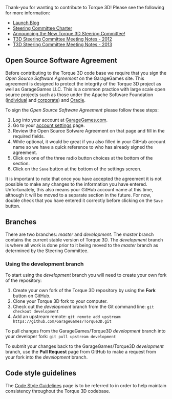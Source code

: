 Thank-you for wanting to contribute to Torque 3D!  Please see the following for more information:

* [Launch Blog](http://www.garagegames.com/community/blogs/view/21886)
* [Steering Committee Charter](Steering-Committee-Charter)
* [Announcing the New Torque 3D Steering Committee!](http://www.garagegames.com/community/blogs/view/21966)
* [T3D Steering Committee Meeting Notes - 2012](http://www.garagegames.com/community/forums/viewthread/131875)
* [T3D Steering Committee Meeting Notes - 2013](http://www.garagegames.com/community/forums/viewthread/132828)

Open Source Software Agreement
------------------------------
Before contributing to the Torque 3D code base we require that you sign the *Open Source Software Agreement* on the GarageGames site.  This agreement is designed to protect the integrity of the Torque 3D project as well as GarageGames LLC.  This is a common practice with large scale open source projects such as those under the Apache Software Foundation ([individual](http://www.apache.org/licenses/icla.txt) and [corporate](http://www.apache.org/licenses/cla-corporate.txt)) and [Oracle](http://www.oracle.com/technetwork/community/oca-486395.html).

To sign the *Open Source Software Agreement* please follow these steps:  

1. Log into your account at [GarageGames.com](http://www.garagegames.com).  
2. Go to your [account settings](http://www.garagegames.com/account/settings) page.  
3. Review the Open Source Sotware Agreement on that page and fill in the required fields.  
4. While optional, it would be great if you also filled in your GitHub account name so we have a quick reference to who has already signed the agreement.  
5. Click on one of the three radio button choices at the bottom of the section.  
6. Click on the `Save` button at the bottom of the settings screen.  

It is important to note that once you have accepted the agreement it is not possible to make any changes to the information you have entered.  Unfortunately, this also means your GitHub account name at this time, although it will be moved to a separate section in the future.  For now, double check that you have entered it correctly before clicking on the `Save` button.

Branches
--------
There are two branches: *master* and *development*.  The *master* branch contains the current stable version of Torque 3D.  The *development* branch is where all work is done prior to it being moved to the *master* branch as determined by the Steering Committee.

### Using the development branch
To start using the *development* branch you will need to create your own fork of the repository:

1. Create your own fork of the Torque 3D repository by using the **Fork** button on GitHub.
2. Clone your Torque 3D fork to your computer.
3. Check out the *development* branch from the Git command line: `git checkout development`
4. Add an upstream remote: `git remote add upstream https://github.com/GarageGames/Torque3D.git`

To pull changes from the GarageGames/Torque3D *development* branch into your developer fork: `git pull upstream development`

To submit your changes back to the GarageGames/Torque3D *development* branch, use the **Pull Request** page from GitHub to make a request from your fork into the *development* branch.

## Code style guidelines
The [Code Style Guidelines](https://github.com/GarageGames/Torque3D/wiki/Code-Style-Guidelines) page is to be referred to in order to help maintain consistency throughout the Torque 3D codebase.